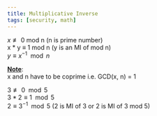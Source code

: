 ```yaml
---
title: Multiplicative Inverse
tags: [security, math]
---
```


$x \not\equiv 0$ mod n (n is prime number)  
x * y ≡ 1 mod n (y is an MI of mod n)  
$y \equiv x^{-1} \mod n$

**<u>Note</u>**:  
x and n have to be coprime i.e. GCD(x, n) = 1

$3 \not\equiv 0 \mod 5$  
$3 * 2 \equiv 1 \mod 5$  
$2 \equiv 3^{-1} \mod 5$ (2 is MI of 3 or 2 is MI of 3 mod 5)